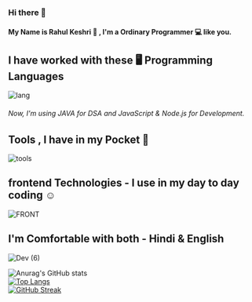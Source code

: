 ### Hi there 👋
#### My Name is Rahul Keshri 👦 , I'm a Ordinary Programmer 💻 like you.

## I have worked with these 🖥️ Programming Languages

![lang](https://user-images.githubusercontent.com/116769878/207865099-d09de051-c0be-48b2-8542-cfdf0c68279d.gif)

###### Now, I'm using JAVA for DSA and JavaScript & Node.js for Development.

## Tools , I have in my Pocket 👖

![tools](https://user-images.githubusercontent.com/116769878/207865647-67c762bd-c801-4ead-89c5-4035eb2c9ad2.gif)

## frontend Technologies - I use in my day to day coding ☺️

![FRONT](https://user-images.githubusercontent.com/116769878/207866713-bea947b6-16be-445e-be4c-6144bf7ae2b8.gif)

## I'm Comfortable with both - Hindi & English

![Dev (6)](https://user-images.githubusercontent.com/116769878/207881927-f87389d4-af6f-46e7-a7ac-8f7f57e61975.gif)









![Anurag's GitHub stats](https://github-readme-stats.vercel.app/api?username=softRahul10&count_private=true)
<br>
[![Top Langs](https://github-readme-stats.vercel.app/api/top-langs/?username=softRahul10)](https://github.com/softRahul10/github-readme-stats)
<br>
[![GitHub Streak](https://github-readme-streak-stats.herokuapp.com?user=softRahul10&theme=tokyonight)](https://git.io/streak-stats)
<!--
**softRahul10/softRahul10** is a ✨ _special_ ✨ repository because its `README.md` (this file) appears on your GitHub profile.

Here are some ideas to get you started:

- 🔭 I’m currently working on ...
- 🌱 I’m currently learning ...
- 👯 I’m looking to collaborate on ...
- 🤔 I’m looking for help with ...
- 💬 Ask me about ...
- 📫 How to reach me: ...
- 😄 Pronouns: ...
- ⚡ Fun fact: ...
-->
